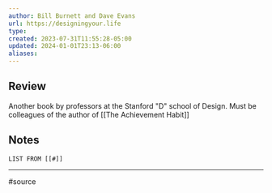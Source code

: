 ```yaml
---
author: Bill Burnett and Dave Evans
url: https://designingyour.life
type: 
created: 2023-07-31T11:55:28-05:00
updated: 2024-01-01T23:13-06:00
aliases: 
---
```

## Review
Another book by professors at the Stanford "D" school of Design. Must be colleagues of the author of [[The Achievement Habit]]

## Notes
```dataview
LIST FROM [[#]]
```

---
#source 